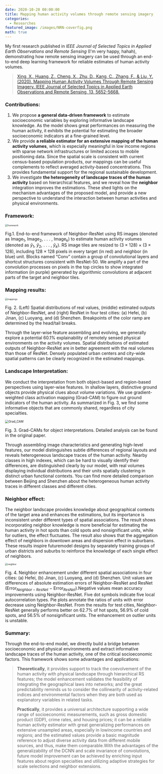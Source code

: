 ```yaml
---
date: 2020-10-20 00:00:00
title: Mapping human activity volumes through remote sensing imagery
categories:
  - Researches
featured_image: /images/NRN-coverfig.png
math: true
---
```


My first research published in *IEEE Journal of Selected Topics in Applied Earth Observations and Remote Sensing* (I'm very happy, hahah), demonstrating how remote sensing imagery can be used through an end-to-end deep learning framework for reliable estimates of human activity volumes.

> <a href="https://ieeexplore.ieee.org/abstract/document/9195736/">Xing, X., Huang, Z., Cheng, X., Zhu, D., Kang, C., Zhang, F., &amp; Liu, Y. (2020). Mapping Human Activity Volumes Through Remote Sensing Imagery. IEEE Journal of Selected Topics in Applied Earth Observations and Remote Sensing, 13, 5652-5668.</a>


### Contributions:

1. We propose **a general data-driven framework** to estimate socioeconomic variables by exploring informative landscape knowledge. As the model shows great performances on measuring the human activity, it exhibits the potential
   for estimating the broader socioeconomic indicators at a fine-grained level.
2. We provide **a reliable estimator for an extensive mapping of the human activity volumes**, which is especially meaningful in low income regions with sparse network infrastructures or limited access to mobile positioning data. Since the spatial scale is consistent with current census-based population products, our mappings can be useful complements to reflect averaged activity-based concentrations. This provides fundamental support for the regional sustainable development.
3. We investigate **the heterogeneity of landscape traces of the human activity** based on hierarchical features, and we reveal how the **neighbor** integration improves the estimations. These shed lights on the mechanism advantages of the proposed model, and provide a new perspective to understand the interaction between human activities and physical environments.

### Framework:

<img src= "{{site.baseurl}}\images\blog20101020\framework.png" alt="framework" style="zoom:50%;" />

Fig.1. End-to-end framework of Neighbor-ResNet using RS images (denoted as Image$_1$, Image$_2$, . . . , Image$_k$) to estimate human activity volumes (denoted as $\hat{y}_1$, $\hat{y}_2$, . . . , $\hat{y}_k$). RS image tiles are resized to (3 × 128) × (3 × 128), including 128 × 128 pixels in every target (in red) and neighbor (in blue) unit. Blocks named “Conv” contain a group of convolutional layers and shortcut structures consistent with ResNet-50. We amplify a part of the convolution processes on pixels in the top circles to show integrated information (in purple) generated by algorithmic convolutions at adjacent parts of the target and neighbor tiles.

### Mapping results:

<img src= "{{site.baseurl}}\images\blog20101020\mappings.png" alt="mappings" style="zoom:50%;" />

Fig. 2. (Left) Spatial distributions of real values, (middle) estimated outputs of Neighbor-ResNet, and (right) ResNet in four test cities: (a) Hefei, (b) Jinan, (c) Luoyang, and (d) Shenzhen. Breakpoints of the color ramp are determined by the head/tail breaks.

Through the layer-wise feature assembling and evolving, we generally explore a potential 60.1% explainability of remotely sensed physical environments on the activity volumes. Spatial distributions of estimated outputs of Neighbor-ResNet are in better agreement with the real volumes than those of ResNet. Densely populated urban centers and city-wide spatial patterns can be clearly recognized in the estimated mappings.

### Landscape Interpretation:

We conduct the interpretation from both object-based and region-based perspectives using layer-wise features. In shallow layers, distinctive ground objects provide physical clues about volume variations. We use gradient-weighted class activation mapping (Grad-CAM) to figure out ground indicators of the human activity. As summarized in Fig. 3, we find some informative objects that are commonly shared, regardless of city specialties.

<img src="{{ site.baseurl }}\images\blog20101020\Grad_CAM.png" alt="Grad_CAM" style="zoom:70%;" />

Fig. 3. Grad-CAMs for object interpretations. Detailed analysis can be found in the original paper.

Through assembling image characteristics and generating high-level features, our model distinguishes subtle differences of regional layouts and reveals heterogeneous landscape traces of the human activity. Nearby classes in high indexes, which can be hard to visually identify their differences, are distinguished clearly by our model, with real volumes displaying individual distributions and their units spatially clustering in distinct urban functional contexts. You can find more detailed comparison between Beijing and Shenzhen about the heterogeneous  human activity traces in different classes and different cities.

### Neighbor effect:

The neighbor landscape provides knowledge about geographical contexts of the target area and enhances the estimations, but its importance is inconsistent under different types of spatial associations. The result shows incorporating neighbor knowledge is more beneficial for estimating the human activity in hot spots than cold spots and nonsignificant units, while for outliers, the effect fluctuates. The result also shows that the aggregation effect of neighbors in downtown areas and dispersion effect in suburbans. These results inspire futuremodel designs by separately training groups of urban districts and suburbs to reinforce the knowledge of each single effect of neighbors.

<img src="{{ site.baseurl }}\images\blog20101020\neighbor.png" alt="neighbor" style="zoom: 50%;" />

Fig. 4. Neighbor enhancement under different spatial associations in four cities: (a) Hefei, (b) Jinan, (c) Luoyang, and (d) Shenzhen. Unit values are differences of absolute estimation errors of Neighbor-ResNet and ResNet (Error$_{Neighbor-ResNet}$ − Error$_{ResNet}$).Negative values mean accuracy improvements using Neighbor-ResNet. Five dot symbols indicate five local autocorrelation types. Pie plots annotate the ratios of units with error decrease using Neighbor-ResNet. From the results for test cities, Neighbor-ResNet generally performs better on 62.7% of hot spots, 56.9% of cold spots, and 56.5% of nonsignificant units. The enhancement on outlier units is unstable.

### Summary:

Through the end-to-end model, we directly build a bridge between socioeconomic and physical environments and extract
informative landscape traces of the human activity, one of the critical socioeconomic factors. This framework shows some advantages and applications: 

> **Theoretically**, it provides support to track the coevolvement of the human activity with physical landscape through hierarchical RS features; the model enhancement validates the feasibility of integrating the geographical laws into networks; and the great predictability reminds us to consider the collinearity of activity-related indices and environmental factors when they are both used as explanatory variables in related tasks. 
>
> **Practically**, it provides a universal architecture supporting a wide range of socioeconomic measurements, such as gross domestic product (GDP), crime rates, and housing prices; it can be a reliable human activity estimator with great generalizing performances on extensive unsampled areas, especially in lowincome countries and regions; and the estimated values provide a basic magnitude reference to adjust diverse activity data from different mobile sources, and thus, make them comparable.With the advantages of the generalizability of the DCNN and scale invariance of convolutions, future model improvement can be achieved by enriching input features about region specialties and utilizing adaptive strategies for scale selections and neighbor extensions.

